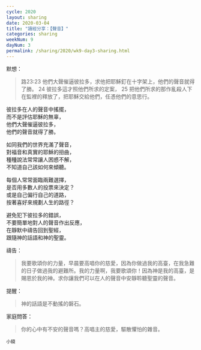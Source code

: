 ```yaml
---
cycle: 2020
layout: sharing
date: 2020-03-04
title: "讀經分享：【聲音】"
categories: sharing
weekNum: 9
dayNum: 3
permalink: /sharing/2020/wk9-day3-sharing.html
---  
```


默想：
>路23:23 他們大聲催逼彼拉多，求他把耶穌釘在十字架上，他們的聲音就得了勝。 24 彼拉多這才照他們所求的定案， 25 把他們所求的那作亂殺人下在監裡的釋放了，把耶穌交給他們，任憑他們的意思行。  
  
彼拉多在人的聲音中搖擺，  
而不是評估耶穌的無辜，  
他們大聲催逼彼拉多，  
他們的聲音就得了勝。  

如同我們的世界充滿了聲音，  
對福音和真實的耶穌的扭曲，  
種種說法常常讓人困惑不解，  
不知道自己該如何來傾聽。  

每個人常常面臨兩難選擇，  
是否用多數人的投票來決定？  
或是自己偏行自己的道路，  
按著喜好來規劃人生的路徑？  

避免犯下彼拉多的錯誤，  
不要簡單地對人的聲音作出反應，  
在靜默中禱告回到聖經，  
跟隨神的話語和神的聖靈。  

禱告：
>我要歌頌你的力量，早晨要高唱你的慈愛，因為你做過我的高臺，在我急難的日子做過我的避難所。我的力量啊，我要歌頌你！因為神是我的高臺，是賜恩於我的神。求你讓我們可以在人的聲音中安靜聆聽聖靈的聲音。  

提醒：
>神的話語是不動搖的磐石。  

家庭問答：
>你的心中有不安的聲音嗎？高唱主的慈愛，驅散懼怕的雜音。  

`小錢`  

